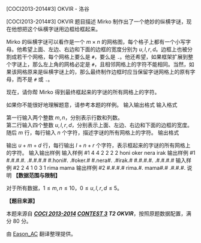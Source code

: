 



[COCI2013-2014#3] OKVIR - 洛谷














[COCI2013-2014#3] OKVIR
题目描述
Mirko 制作出了一个绝妙的纵横字谜，现在他想把这个纵横字谜用边框给框起来。

Mirko 的纵横字谜可以看作是一个 $m\times n$ 的网格图，每个格子上都有一个小写字母。他希望上面、左边、右边和下面的边框的宽度分别为 $u,l,r,d$。边框上也被分割成若干个网格，每个网格上要么是 `#`，要么是 `.`。他还希望，如果框架扩展到整个字谜上，那么左上角的网格必定是 `#`，且相邻网格上的字符不能相同。当然，如果该网格原来是纵横字谜上的，那么最终制作边框时应当保留字谜网格上的原有字母，而不是 `#` 或 `.`。

现在，请你帮 Mirko 得到最终框起来的字谜的所有网格上的字符。

如果你不能很好地理解题意，请参考本题的样例。
输入输出格式
输入格式

第一行输入两个整数 $m,n$，分别表示行数和列数。  
第二行输入四个整数 $u,l,r,d$，分别表示上面、左边、右边和下面的边框的宽度。  
随后 $m$ 行，每行输入 $n$ 个字符，描述字谜的所有网格上的字符。
输出格式

输出 $u+m+d$ 行，每行输出 $l+n+r$ 个字符，表示框起来的字谜的所有网格上的字符。
输入输出样例
输入样例 #1
4 4
2 2 2 2
honi
oker
nera
irak
输出样例 #1
#.#.#.#.
.#.#.#.#
#.honi#.
.#oker.#
#.nera#.
.#irak.#
#.#.#.#.
.#.#.#.#
输入样例 #2
2 4
1 0 3 1
rima
mama
输出样例 #2
#.#.#.#
rima.#.
mama#.#
.#.#.#.
说明
**【数据范围与限制】**

对于所有数据，$1\leqslant m,n\leqslant 10$，$0\leqslant u,l,r,d\leqslant 5$。

**【题目来源】**

本题来源自 **_[COCI 2013-2014](https://hsin.hr/coci/archive/2013_2014/) [CONTEST 3](https://hsin.hr/coci/archive/2013_2014/contest3_tasks.pdf) T2 OKVIR_**，按照原题数据配置，满分 $80$ 分。

由 [Eason_AC](https://www.luogu.com.cn/user/112917) 翻译整理提供。







